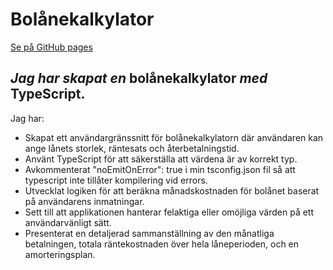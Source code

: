# Bolånekalkylator

[Se på GitHub pages](https://paulinakattilavaara.github.io/bolanekalkylator/)

## *Jag har skapat en* **bolånekalkylator** *med* **TypeScript**.      

Jag har:
- Skapat ett användargränssnitt för bolånekalkylatorn där användaren kan ange lånets storlek, räntesats och återbetalningstid.
- Använt TypeScript för att säkerställa att värdena är av korrekt typ. 
- Avkommenterat "noEmitOnError": true i min tsconfig.json fil så att typescript inte tillåter kompilering vid errors.
- Utvecklat logiken för att beräkna månadskostnaden för bolånet baserat på användarens inmatningar. 
- Sett till att applikationen hanterar felaktiga eller omöjliga värden på ett användarvänligt sätt. 
- Presenterat en detaljerad sammanställning av den månatliga betalningen, totala räntekostnaden över hela låneperioden, och en amorteringsplan.

